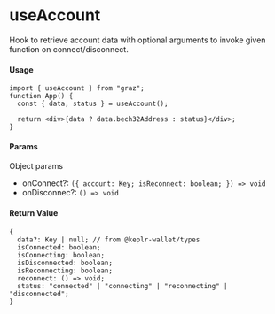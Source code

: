 # useAccount

Hook to retrieve account data with optional arguments to invoke given function on connect/disconnect.

#### Usage

```tsx
import { useAccount } from "graz";
function App() {
  const { data, status } = useAccount();

  return <div>{data ? data.bech32Address : status}</div>;
}
```

#### Params

Object params

- onConnect?: `({ account: Key; isReconnect: boolean; }) => void`
- onDisconnec?: `() => void`

#### Return Value

```tsx
{
  data?: Key | null; // from @keplr-wallet/types
  isConnected: boolean;
  isConnecting: boolean;
  isDisconnected: boolean;
  isReconnecting: boolean;
  reconnect: () => void;
  status: "connected" | "connecting" | "reconnecting" | "disconnected";
}
```
